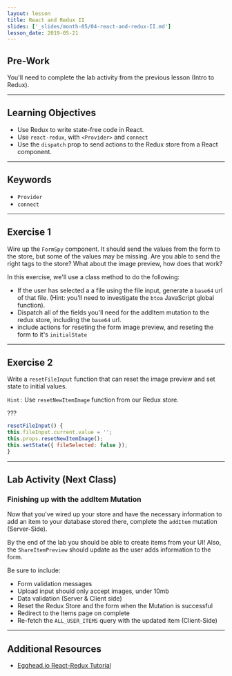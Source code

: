 ```yaml
---
layout: lesson
title: React and Redux II
slides: ['_slides/month-05/04-react-and-redux-II.md']
lesson_date: 2019-05-21
---
```


## Pre-Work

You'll need to complete the lab activity from the previous lesson (Intro to Redux).

---

## Learning Objectives

- Use Redux to write state-free code in React.
- Use `react-redux`, with `<Provider>` and `connect`
- Use the `dispatch` prop to send actions to the Redux store from a React component.

---

## Keywords

- `Provider`
- `connect`

---

## Exercise 1

Wire up the `FormSpy` component. It should send the values from the form to the store, but some of the values may be missing.
Are you able to send the right tags to the store? What about the image preview, how does that work?

In this exercise, we'll use a class method to do the following:

- If the user has selected a a file using the file input, generate a `base64` url of that file.
  (Hint: you'll need to investigate the `btoa` JavaScript global function).
- Dispatch all of the fields you'll need for the addItem mutation to the redux store, including the `base64` url.
- include actions for reseting the form image preview, and reseting the form to it's `initialState`

---

## Exercise 2

Write a `resetFileInput` function that can reset the image preview and set state to initial values.

`Hint:` Use `resetNewItemImage` function from our Redux store.

???

```js
resetFileInput() {
this.fileInput.current.value = '';
this.props.resetNewItemImage();
this.setState({ fileSelected: false });
}
```

---

## Lab Activity (Next Class)

### Finishing up with the addItem Mutation

Now that you've wired up your store and have the necessary information to add an item to your database
stored there, complete the `addItem` mutation (Server-Side).

By the end of the lab you should be able to create items from your UI!
Also, the `ShareItemPreview` should update as the user adds information to the form.

Be sure to include:

- Form validation messages
- Upload input should only accept images, under 10mb
- Data validation (Server & Client side)
- Reset the Redux Store and the form when the Mutation is successful
- Redirect to the Items page on complete
- Re-fetch the `ALL_USER_ITEMS` query with the updated item (Client-Side)

---

## Additional Resources

- [Egghead.io React-Redux Tutorial](https://egghead.io/courses/building-react-applications-with-idiomatic-redux)
